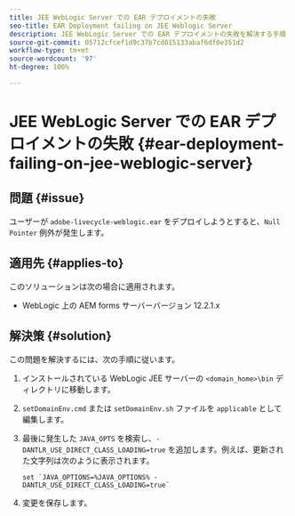```yaml
---
title: JEE WebLogic Server での EAR デプロイメントの失敗
seo-title: EAR Deployment failing on JEE Weblogic Server
description: JEE WebLogic Server での EAR デプロイメントの失敗を解決する手順
source-git-commit: 05712cfcef1d9c37b7cd015133abaf6df0e351d2
workflow-type: tm+mt
source-wordcount: '97'
ht-degree: 100%

---
```



# JEE WebLogic Server での EAR デプロイメントの失敗 {#ear-deployment-failing-on-jee-weblogic-server}

## 問題 {#issue}

ユーザーが `adobe-livecycle-weblogic.ear` をデプロイしようとすると、`Null Pointer` 例外が発生します。

## 適用先 {#applies-to}

このソリューションは次の場合に適用されます。

* WebLogic 上の AEM forms サーバーバージョン 12.2.1.x

## 解決策 {#solution}

この問題を解決するには、次の手順に従います。

1. インストールされている WebLogic JEE サーバーの `<domain_home>\bin` ディレクトリに移動します。

1. `setDomainEnv.cmd` または `setDomainEnv.sh` ファイルを `applicable` として編集します。

1. 最後に発生した `JAVA_OPTS` を検索し、`-DANTLR_USE_DIRECT_CLASS_LOADING=true` を追加します。例えば、更新された文字列は次のように表示されます。

       set `JAVA_OPTIONS=%JAVA_OPTIONS% -DANTLR_USE_DIRECT_CLASS_LOADING=true`
   
1. 変更を保存します。
